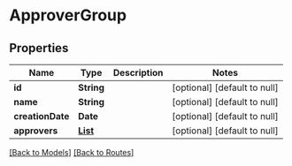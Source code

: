 # ApproverGroup
## Properties

| Name | Type | Description | Notes |
|------------ | ------------- | ------------- | -------------|
| **id** | **String** |  | [optional] [default to null] |
| **name** | **String** |  | [optional] [default to null] |
| **creationDate** | **Date** |  | [optional] [default to null] |
| **approvers** | [**List**](TeamMember.md) |  | [optional] [default to null] |

[[Back to Models]](../overview#models) [[Back to Routes]](../overview#routes)

